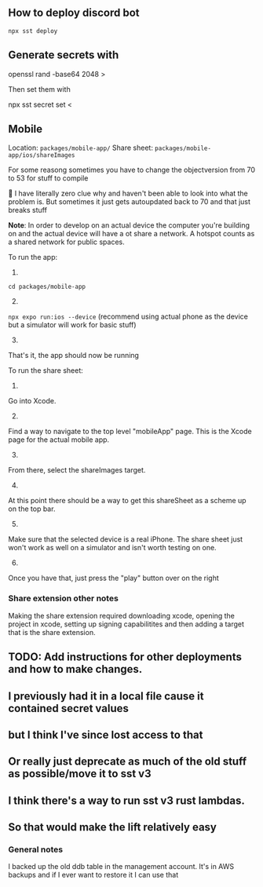 ## How to deploy discord bot

`npx sst deploy`

## Generate secrets with 

openssl rand -base64 2048 > <local-secret-file-name>

Then set them with 

npx sst secret set <secret-name> < <local-secret-file-name>

## Mobile

Location: `packages/mobile-app/`
Share sheet: `packages/mobile-app/ios/shareImages`

For some reasong sometimes you have to change the objectversion from 70 to 53 for stuff to compile

:shrug: I have literally zero clue why and haven't been able to look into what the problem is.
But sometimes it just gets autoupdated back to 70 and that just breaks stuff

**Note**: In order to develop on an actual device the computer you're building on and the actual device will have a ot share a network.
A hotspot counts as a shared network for public spaces.

To run the app: 

1.
`cd packages/mobile-app`

2.
`npx expo run:ios --device` (recommend using actual phone as the device but a simulator will work for basic stuff)

3.
That's it, the app should now be running

To run the share sheet: 

1.
Go into Xcode.

2.
Find a way to navigate to the top level "mobileApp" page.
This is the Xcode page for the actual mobile app.

3.
From there, select the shareImages target.

4.
At this point there should be a way to get this shareSheet as a scheme up on the top bar.

5.
Make sure that the selected device is a real iPhone.
The share sheet just won't work as well on a simulator and isn't worth testing on one.

6.
Once you have that, just press the "play" button over on the right


### Share extension other notes

Making the share extension required downloading xcode, opening the project in xcode, setting up signing capabilitites and then adding a target that is the share extension.

## TODO: Add instructions for other deployments and how to make changes.
## I previously had it in a local file cause it contained secret values 
## but I think I've since lost access to that
## Or really just deprecate as much of the old stuff as possible/move it to sst v3
## I think there's a way to run sst v3 rust lambdas.
## So that would make the lift relatively easy


### General notes

I backed up the old ddb table in the management account.
It's in AWS backups and if I ever want to restore it I can use that
